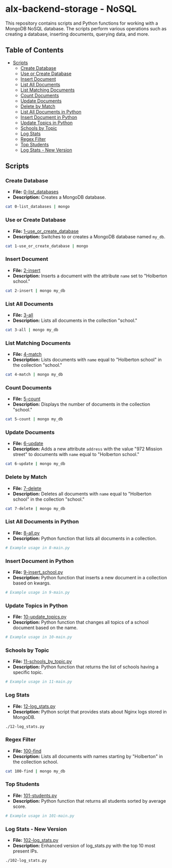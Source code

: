 # alx-backend-storage - NoSQL

This repository contains scripts and Python functions for working with a MongoDB NoSQL database. The scripts perform various operations such as creating a database, inserting documents, querying data, and more.

## Table of Contents

- [Scripts](#scripts)
  - [Create Database](#create-database)
  - [Use or Create Database](#use-or-create-database)
  - [Insert Document](#insert-document)
  - [List All Documents](#list-all-documents)
  - [List Matching Documents](#list-matching-documents)
  - [Count Documents](#count-documents)
  - [Update Documents](#update-documents)
  - [Delete by Match](#delete-by-match)
  - [List All Documents in Python](#list-all-documents-in-python)
  - [Insert Document in Python](#insert-document-in-python)
  - [Update Topics in Python](#update-topics-in-python)
  - [Schools by Topic](#schools-by-topic)
  - [Log Stats](#log-stats)
  - [Regex Filter](#regex-filter)
  - [Top Students](#top-students)
  - [Log Stats - New Version](#log-stats-new-version)

## Scripts

### Create Database

- **File:** [0-list_databases](./0-list_databases)
- **Description:** Creates a MongoDB database.

```bash
cat 0-list_databases | mongo
```

### Use or Create Database

- **File:** [1-use_or_create_database](./1-use_or_create_database)
- **Description:** Switches to or creates a MongoDB database named `my_db`.

```bash
cat 1-use_or_create_database | mongo
```

### Insert Document

- **File:** [2-insert](./2-insert)
- **Description:** Inserts a document with the attribute `name` set to "Holberton school."

```bash
cat 2-insert | mongo my_db
```

### List All Documents

- **File:** [3-all](./3-all)
- **Description:** Lists all documents in the collection "school."

```bash
cat 3-all | mongo my_db
```

### List Matching Documents

- **File:** [4-match](./4-match)
- **Description:** Lists documents with `name` equal to "Holberton school" in the collection "school."

```bash
cat 4-match | mongo my_db
```

### Count Documents

- **File:** [5-count](./5-count)
- **Description:** Displays the number of documents in the collection "school."

```bash
cat 5-count | mongo my_db
```

### Update Documents

- **File:** [6-update](./6-update)
- **Description:** Adds a new attribute `address` with the value "972 Mission street" to documents with `name` equal to "Holberton school."

```bash
cat 6-update | mongo my_db
```

### Delete by Match

- **File:** [7-delete](./7-delete)
- **Description:** Deletes all documents with `name` equal to "Holberton school" in the collection "school."

```bash
cat 7-delete | mongo my_db
```

### List All Documents in Python

- **File:** [8-all.py](./8-all.py)
- **Description:** Python function that lists all documents in a collection.

```python
# Example usage in 8-main.py
```

### Insert Document in Python

- **File:** [9-insert_school.py](./9-insert_school.py)
- **Description:** Python function that inserts a new document in a collection based on kwargs.

```python
# Example usage in 9-main.py
```

### Update Topics in Python

- **File:** [10-update_topics.py](./10-update_topics.py)
- **Description:** Python function that changes all topics of a school document based on the name.

```python
# Example usage in 10-main.py
```

### Schools by Topic

- **File:** [11-schools_by_topic.py](./11-schools_by_topic.py)
- **Description:** Python function that returns the list of schools having a specific topic.

```python
# Example usage in 11-main.py
```

### Log Stats

- **File:** [12-log_stats.py](./12-log_stats.py)
- **Description:** Python script that provides stats about Nginx logs stored in MongoDB.

```bash
./12-log_stats.py
```

### Regex Filter

- **File:** [100-find](./100-find)
- **Description:** Lists all documents with names starting by "Holberton" in the collection school.

```bash
cat 100-find | mongo my_db
```

### Top Students

- **File:** [101-students.py](./101-students.py)
- **Description:** Python function that returns all students sorted by average score.

```python
# Example usage in 101-main.py
```

### Log Stats - New Version

- **File:** [102-log_stats.py](./102-log_stats.py)
- **Description:** Enhanced version of log_stats.py with the top 10 most present IPs.

```bash
./102-log_stats.py
```
